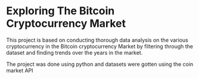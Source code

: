 # Exploring The Bitcoin Cryptocurrency Market

This project is based on conducting thorough data analysis on the various cryptocurrency in the Bitcoin cryptocurrency Market by filtering through the dataset and finding trends over the years in the market.

The project was done using python and datasets were gotten using the coin market API

